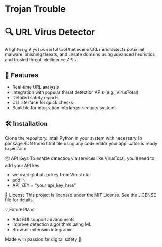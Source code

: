 # Trojan Trouble 
# 🔍 URL Virus Detector

A lightweight yet powerful tool that scans URLs and detects potential malware, phishing threats, and unsafe domains using advanced heuristics and trusted threat intelligence APIs.

## 🚀 Features

- Real-time URL analysis
- Integration with popular threat detection APIs (e.g., VirusTotal)
- Detailed safety reports
- CLI interface for quick checks
- Scalable for integration into larger security systems

## 🛠️ Installation

Clone the repository: 
Intall Python in your system with necessary lib package 
RUN Index.html file using any code editor 
your applicaton is ready to perform

📦 API Keys
To enable detection via services like VirusTotal, you'll need to add your API key 
- we used global api key from VirusTotal
- add in
- API_KEY = "your_api_key_here"

📄 License
This project is licensed under the MIT License. See the LICENSE file for details.

💡 Future Plans
- Add GUI support advancments
- Improve detection algorithms using ML
- Browser extension integration

Made with passion for digital safety 🔐

